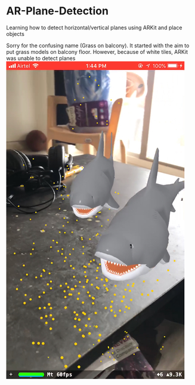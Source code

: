 # AR-Plane-Detection
Learning how to detect horizontal/vertical planes using ARKit and place objects

Sorry for the confusing name (Grass on balcony). It started with the aim to put grass models on balcony floor. However, because of white tiles, ARKit was unable to detect planes
![alt text](https://github.com/vkyvikash/AR-Plane-Detection/blob/master/SharksOnTable.jpeg)
